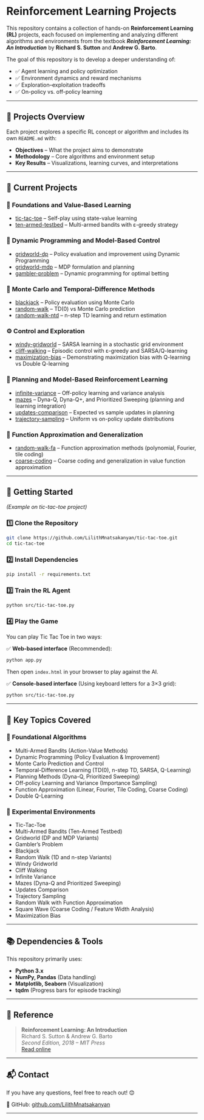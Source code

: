 # **Reinforcement Learning Projects**

This repository contains a collection of hands-on **Reinforcement Learning (RL)** projects, each focused on implementing and analyzing different algorithms and environments from the textbook **_Reinforcement Learning: An Introduction_** by **Richard S. Sutton** and **Andrew G. Barto**.

The goal of this repository is to develop a deeper understanding of:
- ✅ Agent learning and policy optimization
- ✅ Environment dynamics and reward mechanisms
- ✅ Exploration–exploitation tradeoffs
- ✅ On-policy vs. off-policy learning

---

## 🧠 **Projects Overview**

Each project explores a specific RL concept or algorithm and includes its own `README.md` with:
- **Objectives** – What the project aims to demonstrate
- **Methodology** – Core algorithms and environment setup
- **Key Results** – Visualizations, learning curves, and interpretations

---

## 📂 **Current Projects**

### 🧩 **Foundations and Value-Based Learning**
- [tic-tac-toe](./tic-tac-toe/) – Self-play using state-value learning
- [ten-armed-testbed](./ten-armed-testbed/) – Multi-armed bandits with ε-greedy strategy

### 🧮 **Dynamic Programming and Model-Based Control**
- [gridworld-dp](./gridworld-dp/) – Policy evaluation and improvement using Dynamic Programming
- [gridworld-mdp](./gridworld-mdp/) – MDP formulation and planning
- [gambler-problem](./gambler-problem/) – Dynamic programming for optimal betting

### 🎲 **Monte Carlo and Temporal-Difference Methods**
- [blackjack](./blackjack/) – Policy evaluation using Monte Carlo
- [random-walk](./random-walk/) – TD(0) vs Monte Carlo prediction
- [random-walk-ntd](./random-walk-ntd/) – n-step TD learning and return estimation

### ⚙️ **Control and Exploration**
- [windy-gridworld](./windy-gridworld/) – SARSA learning in a stochastic grid environment
- [cliff-walking](./cliff-walking/) – Episodic control with ε-greedy and SARSA/Q-learning
- [maximization-bias](./maximization-bias/) – Demonstrating maximization bias with Q-learning vs Double Q-learning

### 🧠 **Planning and Model-Based Reinforcement Learning**
- [infinite-variance](./infinite-variance/) – Off-policy learning and variance analysis
- [mazes](./mazes/) – Dyna-Q, Dyna-Q+, and Prioritized Sweeping (planning and learning integration)
- [updates-comparison](./updates-comparison/) – Expected vs sample updates in planning
- [trajectory-sampling](./trajectory-sampling/) – Uniform vs on-policy update distributions

### 🔢 **Function Approximation and Generalization**
- [random-walk-fa](./random-walk-fa/) – Function approximation methods (polynomial, Fourier, tile coding)
- [coarse-coding](./coarse-coding/) – Coarse coding and generalization in value function approximation


---

## **🚀 Getting Started** 
_(Example on tic-tac-toe project)_

### 1️⃣ **Clone the Repository**
```sh
git clone https://github.com/LilithMnatsakanyan/tic-tac-toe.git  
cd tic-tac-toe
```

### 2️⃣ **Install Dependencies**
```sh
pip install -r requirements.txt  
```

### 3️⃣ **Train the RL Agent**
```sh
python src/tic-tac-toe.py  
```

### 4️⃣ **Play the Game**

You can play Tic Tac Toe in two ways:

✅ **Web-based interface** (Recommended):
```sh
python app.py  
```
Then open `index.html` in your browser to play against the AI.

✅ **Console-based interface** (Using keyboard letters for a 3×3 grid):
```sh
python src/tic-tac-toe.py  
```

---

## 📌 **Key Topics Covered**

### 🎯 **Foundational Algorithms**
- Multi-Armed Bandits (Action-Value Methods)
- Dynamic Programming (Policy Evaluation & Improvement)
- Monte Carlo Prediction and Control
- Temporal-Difference Learning (TD(0), n-step TD, SARSA, Q-Learning)
- Planning Methods (Dyna-Q, Prioritized Sweeping)
- Off-policy Learning and Variance (Importance Sampling)
- Function Approximation (Linear, Fourier, Tile Coding, Coarse Coding)
- Double Q-Learning

### 🧪 **Experimental Environments**
- Tic-Tac-Toe
- Multi-Armed Bandits (Ten-Armed Testbed)
- Gridworld (DP and MDP Variants)
- Gambler’s Problem
- Blackjack
- Random Walk (1D and n-step Variants)
- Windy Gridworld
- Cliff Walking
- Infinite Variance
- Mazes (Dyna-Q and Prioritized Sweeping)
- Updates Comparison
- Trajectory Sampling
- Random Walk with Function Approximation
- Square Wave (Coarse Coding / Feature Width Analysis)
- Maximization Bias

---

## **📚 Dependencies & Tools**

This repository primarily uses:
- **Python 3.x**
- **NumPy, Pandas** (Data handling)
- **Matplotlib, Seaborn** (Visualization)
- **tqdm** (Progress bars for episode tracking)


---

## 📖 **Reference**

> **Reinforcement Learning: An Introduction**  
> Richard S. Sutton & Andrew G. Barto  
> _Second Edition, 2018 – MIT Press_  
> [Read online](https://www.andrew.cmu.edu/course/10-703/textbook/BartoSutton.pdf)

---

## 📬 **Contact**

If you have any questions, feel free to reach out! 😊

🔗 GitHub: [github.com/LilithMnatsakanyan](https://github.com/LilithMnatsakanyan)

---
